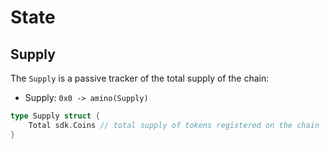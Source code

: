 # State

## Supply

The `Supply` is a passive tracker of the total supply of the chain:

- Supply: `0x0 -> amino(Supply)`

```go
type Supply struct {
	Total sdk.Coins // total supply of tokens registered on the chain
}
```
